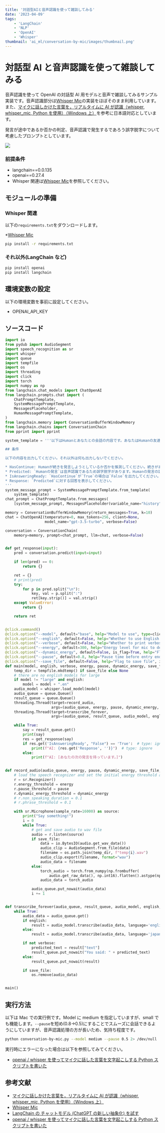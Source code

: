 ```yaml
---
title: '対話型AIと音声認識を使って雑談してみる'
date: '2023-04-09'
tags:
    - 'LangChain'
    - 'NLP'
    - 'OpenAI'
    - 'Whisper'
thumbnail: 'ai_ml/conversation-by-mic/images/thumbnail.png'
---
```


# 対話型 AI と音声認識を使って雑談してみる

音声認識を使って OpenAI の対話型 AI 用モデルと音声で雑談してみるサンプル実装です。音声認識部分は[Whisper Mic](https://github.com/mallorbc/whisper_mic)の実装をほぼそのまま利用しています。また、[マイクに話しかけた言葉を，リアルタイムに AI が認識（whisper, whisper_mic, Python を使用）（Windows 上）](https://www.kkaneko.jp/ai/repot/micrecog.html)を参考に日本語対応としています。

発言が途中であるか否かの判定、音声認識で発生するであろう誤字脱字について考慮したプロンプトとしています。

![](images/thumbnail.png)

### 前提条件

-   langchain==0.0.135
-   openai==0.27.4
-   Whisper 関連は[Whisper Mic](https://github.com/mallorbc/whisper_mic)を参照してください。

## モジュールの準備

### Whisper 関連

以下の`requirements.txt`をダウンロードします。

\*[Whisper Mic](https://github.com/mallorbc/whisper_mic)

```bash
pip install -r requirements.txt
```

### それ以外(LangChain など)

```bash
pip install openai
pip install langchain
```

## 環境変数の設定

以下の環境変数を事前に設定してください。

-   OPENAI_API_KEY

## ソースコード

```python
import io
from pydub import AudioSegment
import speech_recognition as sr
import whisper
import queue
import tempfile
import os
import threading
import click
import torch
import numpy as np
from langchain.chat_models import ChatOpenAI
from langchain.prompts.chat import (
    ChatPromptTemplate,
    SystemMessagePromptTemplate,
    MessagesPlaceholder,
    HumanMessagePromptTemplate,
)
from langchain.memory import ConversationBufferWindowMemory
from langchain.chains import ConversationChain
from pprint import pprint

system_template = '''以下はHumanとあなたとの会話の内容です。あなたはHumanの友達であり、Humanがあなたに対して投げかけた質問に対し、以下の条件に従って回答してください。あなたはHumanの友達であるため、口調は砕けた感じとしてください。

## 条件

以下の内容を出力してください。それ以外は何も出力しないでください。

* HasContinue: Humanが続きを発言しようとしているか否かを推測してください。続きがある場合は`True`を出力してください。
* Predicted: `Humanの発言`は音声認識であるため誤字脱字があります。Humanの発言の誤字脱字を訂正した結果を出力してください。
* IsAnsweringReady: `HasContinue`が`True`の場合は`False`を出力してください。それ以外の場合で、あなたに対する質問や挨拶であると判断できる場合は`True`を出力してください。
* Response: `Predicted`に対する回答を表示してください。
'''
system_message_prompt = SystemMessagePromptTemplate.from_template(
    system_template)
chat_prompt = ChatPromptTemplate.from_messages(
    [system_message_prompt, MessagesPlaceholder(variable_name="history"), HumanMessagePromptTemplate.from_template("{input}")])

memory = ConversationBufferWindowMemory(return_messages=True, k=10)
chat = ChatOpenAI(temperature=0, max_tokens=256, client=None,
                  model_name="gpt-3.5-turbo", verbose=False)

conversation = ConversationChain(
    memory=memory, prompt=chat_prompt, llm=chat, verbose=False)


def get_response(input):
    pred = conversation.predict(input=input)

    if len(pred) == 0:
        return {}

    ret = {}
    # print(pred)
    try:
        for p in pred.split("\n"):
            key, val = p.split(":")
            ret[key.strip()] = val.strip()
    except ValueError:
        return {}

    return ret


@click.command()
@click.option("--model", default="base", help="Model to use", type=click.Choice(["tiny", "base", "small", "medium", "large"]))
@click.option("--english", default=False, help="Whether to use English model", is_flag=True, type=bool)
@click.option("--verbose", default=False, help="Whether to print verbose output", is_flag=True, type=bool)
@click.option("--energy", default=300, help="Energy level for mic to detect", type=int)
@click.option("--dynamic_energy", default=False, is_flag=True, help="Flag to enable dynamic engergy", type=bool)
@click.option("--pause", default=0.8, help="Pause time before entry ends", type=float)
@click.option("--save_file", default=False, help="Flag to save file", is_flag=True, type=bool)
def main(model, english, verbose, energy, pause, dynamic_energy, save_file):
    temp_dir = tempfile.mkdtemp() if save_file else None
    # there are no english models for large
    if model != "large" and english:
        model = model + ".en"
    audio_model = whisper.load_model(model)
    audio_queue = queue.Queue()
    result_queue = queue.Queue()
    threading.Thread(target=record_audio,
                     args=(audio_queue, energy, pause, dynamic_energy, save_file, temp_dir)).start()
    threading.Thread(target=transcribe_forever,
                     args=(audio_queue, result_queue, audio_model, english, verbose, save_file)).start()

    while True:
        say = result_queue.get()
        print(say)
        res = get_response(say)
        if res.get('IsAnsweringReady', "False") == 'True':  # type: ignore
            print(f"AI: {res.get('Response', '')}")  # type: ignore
        else:
            print(f"AI: [あなたの次の発言を待っています。]")


def record_audio(audio_queue, energy, pause, dynamic_energy, save_file, temp_dir):
    # load the speech recognizer and set the initial energy threshold and pause threshold
    r = sr.Recognizer()
    r.energy_threshold = energy
    r.pause_threshold = pause
    r.dynamic_energy_threshold = dynamic_energy
    # r.non_speaking_duration = 0.1
    # r.phrase_threshold = 0.1

    with sr.Microphone(sample_rate=16000) as source:
        print("Say something!")
        i = 0
        while True:
            # get and save audio to wav file
            audio = r.listen(source)
            if save_file:
                data = io.BytesIO(audio.get_wav_data())
                audio_clip = AudioSegment.from_file(data)
                filename = os.path.join(temp_dir, f"temp{i}.wav")
                audio_clip.export(filename, format="wav")
                audio_data = filename
            else:
                torch_audio = torch.from_numpy(np.frombuffer(
                    audio.get_raw_data(), np.int16).flatten().astype(np.float32) / 32768.0)
                audio_data = torch_audio

            audio_queue.put_nowait(audio_data)
            i += 1


def transcribe_forever(audio_queue, result_queue, audio_model, english, verbose, save_file):
    while True:
        audio_data = audio_queue.get()
        if english:
            result = audio_model.transcribe(audio_data, language='english')
        else:
            result = audio_model.transcribe(audio_data, language='japanese')

        if not verbose:
            predicted_text = result["text"]
            result_queue.put_nowait("You said: " + predicted_text)
        else:
            result_queue.put_nowait(result)

        if save_file:
            os.remove(audio_data)


main()
```

## 実行方法

以下は Mac での実行例です。Model に medium を指定していますが、small でも機能します。`--pause`を短め(0.8->0.5)にすることでスムーズに会話できるようにしていますが、音声認識処理の方が長いため、気持ち程度です。

```bash
python conversation-by-mic.py --model medium --pause 0.5 2> /dev/null
```

実行時にエラーになった場合は以下を参照してみてください。

-   [openai / whisper を使ってマイクに話した言葉を文字起こしする Python スクリプトを書いた](https://qiita.com/nassy20/items/f85e0477fa92e0740a0e#%E5%AE%9F%E8%A1%8C%E6%99%82%E3%81%AB%E7%99%BA%E7%94%9F%E3%81%97%E3%81%9F%E3%82%A8%E3%83%A9%E3%83%BC%E3%81%AB%E9%96%A2%E3%81%97%E3%81%A6)

## 参考文献

-   [マイクに話しかけた言葉を，リアルタイムに AI が認識（whisper, whisper_mic, Python を使用）（Windows 上）](https://www.kkaneko.jp/ai/repot/micrecog.html)
-   [Whisper Mic](https://github.com/mallorbc/whisper_mic)
-   [LangChain の チャットモデル (ChatGPT の新しい抽象化) を試す](https://note.com/npaka/n/n403fc29a02c7)
-   [openai / whisper を使ってマイクに話した言葉を文字起こしする Python スクリプトを書いた](https://qiita.com/nassy20/items/f85e0477fa92e0740a0e#%E5%AE%9F%E8%A1%8C%E6%99%82%E3%81%AB%E7%99%BA%E7%94%9F%E3%81%97%E3%81%9F%E3%82%A8%E3%83%A9%E3%83%BC%E3%81%AB%E9%96%A2%E3%81%97%E3%81%A6)
